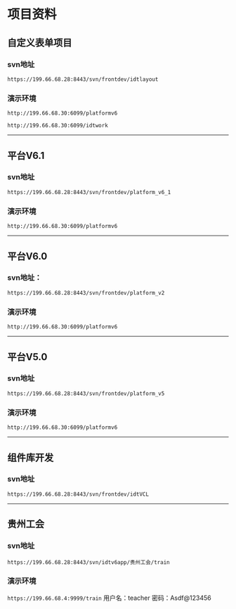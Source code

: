 # 项目资料
## 自定义表单项目
### svn地址
`https://199.66.68.28:8443/svn/frontdev/idtlayout`
### 演示环境
`http://199.66.68.30:6099/platformv6`

`http://199.66.68.30:6099/idtwork`

---------------------------
## 平台V6.1
### svn地址

 `https://199.66.68.28:8443/svn/frontdev/platform_v6_1`

### 演示环境

`http://199.66.68.30:6099/platformv6`

---------------------------
## 平台V6.0
### svn地址： 
 `https://199.66.68.28:8443/svn/frontdev/platform_v2` 
### 演示环境
`http://199.66.68.30:6099/platformv6`

---------------------------
## 平台V5.0
### svn地址
`https://199.66.68.28:8443/svn/frontdev/platform_v5`
### 演示环境
`http://199.66.68.30:6099/platformv6`

-------------------------
## 组件库开发
### svn地址
`https://199.66.68.28:8443/svn/frontdev/idtVCL`

---------------------------------
## 贵州工会
### svn地址
`https://199.66.68.28:8443/svn/idtv6app/贵州工会/train`
### 演示环境
`https://199.66.68.4:9999/train`
用户名：teacher  密码：Asdf@123456 